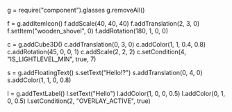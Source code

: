 g = require("component").glasses
g.removeAll()

f = g.addItemIcon()
f.addScale(40, 40, 40)
f.addTranslation(2, 3, 0)
f.setItem("wooden_shovel", 0)
f.addRotation(180, 1, 0, 0)

c = g.addCube3D()
c.addTranslation(0, 3, 0)
c.addColor(1, 1, 0.4, 0.8)
c.addRotation(45, 0, 0, 1)
c.addScale(2, 2, 2)
c.setCondition(4, "IS_LIGHTLEVEL_MIN", true, 7)

s = g.addFloatingText()
s.setText("Hello!?")
s.addTranslation(0, 4, 0)
s.addColor(1, 1, 0, 0.8)

l = g.addTextLabel()
l.setText("Hello")
l.addColor(1, 0, 0, 0.5)
l.addColor(0, 1, 0, 0.5)
l.setCondition(2, "OVERLAY_ACTIVE", true)